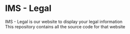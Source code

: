 # IMS - Legal
IMS - Legal is our website to display your legal information\
This repository contains all the source code for that website